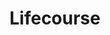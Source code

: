 ---
layout: project
order: 4
metatitle: Lifecourse ✕ Esten.co
metadescription: A life-planning solution that helps people of all abilities develop a better vision for the future
metaimg: lifecourse-meta.jpg
device: desktop
title: Lifecourse
headline: Uncover and develop a unique vision for your future online
hyperlink: https://www.lifecourseonline.com/
hex: "0266a4"
hex2: "90c4e6"
agency: Lift Interactive
type: Web App
role: Product Design
bug: lifecourse-bug.png
cardbackground: lifecourse-background.png
cardbackgroundalt: Lifecourse supporting graphic of somebody using the app on a Macbook
herographic: lifecourse-herographic.jpg
herographicalt: Personal schedule screenshot of the Lifecourse web application
screens1title: Going Digital
screens1description: The team behind Lifecourse came to us with the unique challenge of building a digital application based around the principles of the existing on-paper Lifecourse program. With what a complex system it already was, it was imperative that we not only build this for existing clients but we build it as a learning tool that can on-board new ones.
bustoutimage: lifecourse-2.jpg
bustoutimagealt: Grid of screenshots from various pages of the Lifecourse web application
screens2title: Onboarding & Usability
screens2description: The majority of strategic thinking for this project revolved around onboarding and usability. Being an application that opens itself up to individuals of all age and abilities, it was key to ensure that each step was simply yet fully explained, followed usability guidelines and seamlessly flowed together.
<!-- screens2linktext: -->
<!-- screens2linkurl: -->
screens2desktop1: lifecourse-app-screen-1.jpg
screens2desktop1alt: Responsive desktop screenshot of the Lifecourse web application "setup your Lifecourse" onboarding step view
screens2desktop2: lifecourse-app-screen-2.jpg
screens2desktop2alt: Responsive desktop screenshot of the Lifecourse web application "social & spirituality" onboarding step view
screens2desktop3: lifecourse-app-screen-3.jpg
screens2desktop3alt: Responsive desktop screenshot of the Lifecourse web application "dashboard" view
screens2desktop4: lifecourse-app-screen-4.jpg
screens2desktop4alt: Responsive desktop screenshot of the Lifecourse web application "schedule" calendar view
screens2desktop5: lifecourse-app-screen-5.jpg
screens2desktop5alt: Responsive desktop screenshot of the Lifecourse web application "places" map view
screens2desktop6: lifecourse-app-screen-6.jpg
screens2desktop6alt: Responsive desktop screenshot of the Lifecourse web application "goal" making view
screens3title: Our Solution
<!-- screens3blockquote: -->
screens3description: The final designs feature intuitive layouts that put a focus on readability and legibility. Smart colour application guides users eyes through the design and assists in making visual connections to the "areas of life" users are focusing on.
<!-- screens3linktext: -->
<!-- screens3linkurl: -->
outroimage: lifecourse-3.jpg
outroimagealt: Grid of screenshots from various pages of the Lifecourse web application
svg-box: "0 0 306 306"
svg-path: "m152.65-.35C67.96-.35-.7,68.31-.7,153s68.66,153.35,153.35,153.35,153.35-68.66,153.35-153.35S237.34-.35,152.65-.35Zm-.49,85.56l15.13-8.27c2.44-1.33,4.45-6.84,5.78-9.28l8.27-15.13c1.3-2.37,4.71-2.37,6,0l8.27,15.13c1.33,2.44,3.34,7.94,5.78,9.28h0s15.13,8.27,15.13,8.27c2.37,1.3,2.37,4.71,0,6l-15.13,8.27c-2.44,1.33-4.45,3.34-5.78,5.78l-8.27,20.96c-1.3,2.37-4.71,2.37-6,0l-8.27-20.96c-1.33-2.44-3.34-4.45-5.78-5.78l-15.13-8.27c-2.37-1.3-2.37-4.71,0-6Zm-60.93,60.84c9.38-1.21,18.94-2.84,27.36-7.37,1.37-.67,2.66-1.51,3.98-2.28,2.12-1.44,4.22-2.93,6.16-4.62,2.86-2.48,5.52-5.32,7.84-8.33,2.8-3.68,5.16-7.63,7.09-11.87,1.91-4.05,7.89-2.02,6.94,2.35h0c-3.56,14.92-13.38,28.37-26.39,36.58-3.2,2.05-6.7,3.81-10.21,5.25-7.11,2.85-14.83,4.41-22.5,3.75-8.02-.95-8.19-12.21-.27-13.46Zm-16.9,36.1c39.12-1.69,70.82-22.67,86.34-58.93,1.8-3.99,7.69-1.99,6.63,2.3-5.74,20.31-17.89,38.82-34.35,52.07-16.38,13.06-36.88,21.48-57.94,22.05-11.36-.22-12-16.36-.68-17.49Zm-6.49,50.6c-4.82-.45-8.36-4.72-7.92-9.53.4-4.29,3.82-7.57,7.97-7.92,11.65-1.09,23.31-2.65,34.64-5.77,11.32-3.16,22.13-8.14,31.88-14.72,4.28-2.91,8.37-6.13,12.27-9.53,14.3-12.48,25.06-28.39,32.09-46.2,1.6-3.84,7.28-2.19,6.5,1.96h0c-4.99,22.7-16.94,43.91-33.81,59.94-19.91,18.3-46.22,30.43-73.37,31.96-3.4.15-6.84.12-10.25-.19Zm108.65-7.63c-4.42,4.39-9.26,8.45-14.26,12.15-7.87,5.82-16.46,10.73-25.67,14.09-3.35,1.22-6.78,2.28-10.36,2.98-9.3,1.59-13.46-10.81-5.18-15.18,14.54-7.27,29.55-14.6,42.09-25.05,13.73-11.36,24.7-26.18,30.79-42.99,1.04-2.85,2.09-6.04,2.85-8.98,1.64-6.13,2.69-12.41,3.22-18.74.51-6.42.5-12.88-.02-19.32-.23-4.41,5.99-5.42,7.1-1.06h0c8.36,37.28-3.08,75.31-30.56,102.09Zm57.43-29.11c-1.66,4.14-3.69,8.15-6.28,11.79-5.61,7.37-16.86,1.12-13.66-7.49,6.86-17.32,11.6-29.68,10.99-48.83-.25-7.64-1.46-15.27-3.62-22.63-.53-1.86-1.13-3.71-1.79-5.55-1.31-3.68-2.86-7.3-4.61-10.84-1.84-3.95,3.37-7.2,6.11-3.8h0c18.69,24.4,23.75,58.57,12.85,87.36Z"
---
